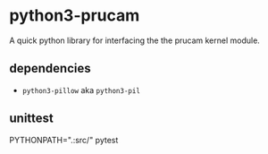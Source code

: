 # python3-prucam
A quick python library for interfacing the the prucam kernel module.

## dependencies
- `python3-pillow` aka `python3-pil`

## unittest
PYTHONPATH=".:src/" pytest
